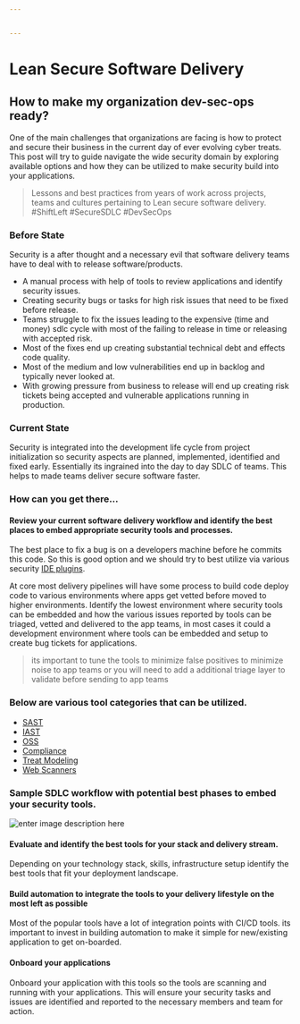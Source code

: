 ```yaml
---


---
```


<h1 id="lean-secure-software-delivery">Lean Secure Software Delivery</h1>
<h2 id="how-to-make-my-organization-dev-sec-ops-ready">How to make my organization dev-sec-ops ready?</h2>
<p>One of the main challenges that organizations are facing is how to protect and secure their business in the current day of ever evolving cyber treats. This post will try to guide navigate the wide security domain by exploring available options and how they can be utilized to make security build into your applications.</p>
<blockquote>
<p>Lessons and best practices from years of work across  projects, teams and cultures pertaining to Lean secure software delivery.<br>
#ShiftLeft #SecureSDLC #DevSecOps</p>
</blockquote>
<h3 id="before-state">Before State</h3>
<p>Security is a after thought and a necessary evil that software delivery teams have to deal with to release software/products.</p>
<ul>
<li>A manual process with help of tools to review applications and identify security issues.</li>
<li>Creating security bugs or tasks for high risk issues that need to be fixed before release.</li>
<li>Teams struggle to fix the issues leading to the expensive (time and money) sdlc cycle with most of the failing to release in time or releasing with accepted risk.</li>
<li>Most of the fixes end up creating substantial technical debt and effects code quality.</li>
<li>Most of the medium and low vulnerabilities end up in backlog and typically never looked at.</li>
<li>With growing pressure from business to release will end up creating risk tickets being accepted and vulnerable applications running in production.</li>
</ul>
<h3 id="current-state">Current State</h3>
<p>Security is integrated into the development life cycle from project initialization so security aspects are planned, implemented, identified and fixed early.  Essentially its ingrained into the day to day SDLC of teams.  This helps to made teams deliver secure software faster.</p>
<h3 id="how-can-you-get-there...">How can you get there…</h3>
<h4 id="review-your-current-software-delivery-workflow-and-identify-the-best-places-to-embed-appropriate-security-tools-and-processes.">Review your current software delivery workflow and identify the best places to embed appropriate security tools and processes.</h4>
<p>The best place to fix a bug is on a developers  machine before he commits this code. So this is good option and we should try to best utilize via various security <a href="https://ayalamanchili.github.io/secure-code-ide-plugins.html">IDE plugins</a>.</p>
<p>At core most delivery pipelines will have some process to build code deploy code to various environments where apps get vetted before moved to higher environments. Identify the lowest environment where security tools can be embedded and how the various issues reported by tools can be  triaged, vetted and delivered to the app teams, in most cases it could a development environment where tools can be embedded and setup to create bug tickets for applications.</p>
<blockquote>
<p>its important to tune the tools to minimize false positives to minimize noise to app teams  or you will need to add a additional triage layer to validate before sending to app teams</p>
</blockquote>
<h3 id="below-are-various-tool-categories-that-can-be-utilized.">Below are various tool categories that can be utilized.</h3>
<ul>
<li><a href="https://ayalamanchili.github.io/sast.html">SAST</a></li>
<li><a href="https://ayalamanchili.github.io/iast.html">IAST</a></li>
<li><a href="https://ayalamanchili.github.io/oss.html">OSS</a></li>
<li><a href="https://ayalamanchili.github.io/compliance-tools.html">Compliance</a></li>
<li><a href="https://ayalamanchili.github.io/treat-moedling.html">Treat Modeling</a></li>
<li><a href="https://ayalamanchili.github.io/web-scanners.html">Web Scanners</a></li>
</ul>
<h3 id="sample-sdlc-workflow-with-potential-best-phases-to-embed-your-security-tools.">Sample SDLC workflow with potential best phases to embed your security tools.</h3>
<p><img src="https://docs.google.com/drawings/d/e/2PACX-1vSZPaBFhSQrnUSqV8uiEOB2HVmzsO1p9Gc-7DFoNNGgmfcxA1JxReHFIlwd7dkhZi2bJ-iRsD3P9iJ0/pub?w=960&amp;h=720" alt="enter image description here"></p>
<h4 id="evaluate-and-identify-the-best-tools-for-your-stack-and-delivery-stream.">Evaluate and identify the best tools for your stack and delivery stream.</h4>
<p>Depending on your technology stack, skills, infrastructure setup identify the best tools that fit your deployment landscape.</p>
<h4 id="build-automation-to-integrate-the-tools-to-your-delivery-lifestyle-on-the-most-left-as-possible">Build automation to integrate the tools to your delivery lifestyle on the most left as possible</h4>
<p>Most of the popular tools have a lot of integration points with CI/CD tools. its important to invest in building automation to make it simple for new/existing application to get on-boarded.</p>
<h4 id="onboard-your-applications">Onboard your applications</h4>
<p>Onboard your application with this tools so the tools are scanning and running with your applications. This will ensure your security tasks and issues are identified and reported to the necessary members and team for action.</p>

